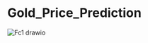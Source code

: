 # Gold_Price_Prediction
![Fc1 drawio](https://github.com/chathuryasri1912/Gold_Price_Prediction/assets/128734435/d6fc33d6-97f1-4701-90ca-e969b6aac046)
